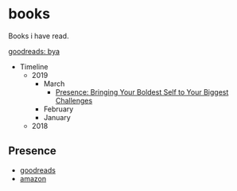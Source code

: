 # books
Books i have read.

[goodreads: bya](https://www.goodreads.com/user/show/5663794-bya)

<!-- TOC -->
- Timeline
  - 2019
    - March
      - [Presence: Bringing Your Boldest Self to Your Biggest Challenges](#Presence)
    - February
    - January
  - 2018
<!-- /TOC -->

## Presence

- [goodreads](https://www.goodreads.com/book/show/35054415-presence)
- [amazon](https://www.amazon.com/gp/product/B0196KW67Y/ref=x_gr_w_bb?ie=UTF8&tag=x_gr_w_bb-20&linkCode=as2&camp=1789&creative=9325&creativeASIN=B0196KW67Y&SubscriptionId=1MGPYB6YW3HWK55XCGG2)

